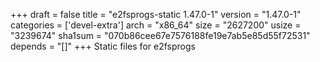 +++
draft = false
title = "e2fsprogs-static 1.47.0-1"
version = "1.47.0-1"
categories = ['devel-extra']
arch = "x86_64"
size = "2627200"
usize = "3239674"
sha1sum = "070b86cee67e7576188fe19e7ab5e85d55f72531"
depends = "[]"
+++
Static files for e2fsprogs
